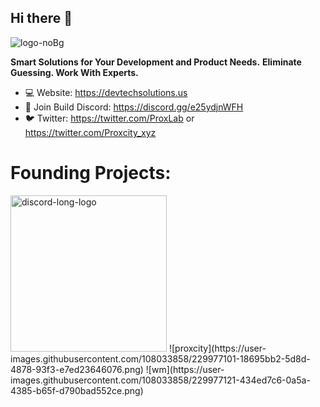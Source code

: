 ## Hi there 👋
![logo-noBg](https://user-images.githubusercontent.com/108033858/229975448-d2c11978-57f3-42b9-8db6-6235b94d080c.png)


**Smart Solutions for Your Development and Product Needs.**
**Eliminate Guessing. Work With Experts.**

- 💻 Website: https://devtechsolutions.us
- 💬 Join Build Discord: https://discord.gg/e25ydjnWFH
- 🐦 Twitter: https://twitter.com/ProxLab or https://twitter.com/Proxcity_xyz

# **Founding Projects:**
<img width="250" alt="discord-long-logo" src="https://github.com/DevTech-Solutions/.github/assets/18154643/1f45f2e7-e0c5-4c17-8dae-b401d534b041">
![proxcity](https://user-images.githubusercontent.com/108033858/229977101-18695bb2-5d8d-4878-93f3-e7ed23646076.png)
![wm](https://user-images.githubusercontent.com/108033858/229977121-434ed7c6-0a5a-4385-b65f-d790bad552ce.png)
